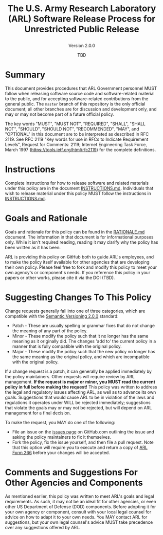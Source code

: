 # <p align="center">The U.S. Army Research Laboratory (ARL) Software Release Process for Unrestricted Public Release</p>
<p align="center">Version 2.0.0</p>
<p align="center">TBD</p>

# <a name="1FF58AF8C17C11E6B7FC003EE1B763F8"></a>Summary

This document provides procedures that ARL Government personnel MUST follow
when releasing software source code and software-related material to the
public, and for accepting software-related contributions from the general
public.  The `master` branch of this repository is the only official document;
all other branches are for discussion and development only, and may or may not
become part of a future official policy.

The key words "MUST", "MUST NOT", "REQUIRED", "SHALL", "SHALL NOT", "SHOULD",
"SHOULD NOT", "RECOMMENDED", "MAY", and "OPTIONAL" in this document are to be
interpreted as described in RFC 2119.  See RFC 2119 "Key words for use in RFCs
to Indicate Requirement Levels", Request for Comments: 2119; Internet
Engineering Task Force, March 1997 (https://tools.ietf.org/html/rfc2119) for
the complete definitions.

# Instructions

Complete instructions for how to release software and related materials under
this policy are in the document [INSTRUCTIONS.md](INSTRUCTIONS.md).
Individuals that wish to release material under this policy MUST follow the
instructions in [INSTRUCTIONS.md](INSTRUCTIONS.md).

# Goals and Rationale

Goals and rationale for this policy can be found in the
[RATIONALE.md](RATIONALE.md) document.  The information in that document is
for informational purposes only.  While it isn't required reading, reading it
may clarify why the policy has been written as it has been.

ARL is providing this policy on GitHub both to guide ARL's employees, and to
make the policy itself available for other agencies that are developing their
own policy.  Please feel free to fork and modify this policy to meet your own
agency's or component's needs.  If you reference this policy in your papers or
other works, please cite it via the DOI (TBD).

# Suggesting Changes To This Policy

Change requests generally fall into one of three categories, which are
compatible with the [Semantic Versioning
2.0.0](https://semver.org/spec/v2.0.0.html) standard:

* Patch - These are usually spelling or grammar fixes that do not change the meaning of any part of the policy.
* Minor - These modify the policy such that it no longer has the same meaning as it originally did.  The changes 'add to' the current policy in a manner that is fully compatible with the original policy.
* Major - These modify the policy such that the new policy no longer has the same meaning as the original policy, and which are incompatible with the original policy.

If a change request is a patch, it can generally be applied immediately by the
policy maintainers.  Other requests will require review by ARL management.
**If the request is major or minor, you MUST read the current policy in full
before making the request!** This policy was written to address the legal and
regulatory issues affecting ARL, as well as to advance its own goals.
Suggestions that would cause ARL to be in violation of the laws and
regulations it operates under WILL be rejected immediately; suggestions that
violate the goals may or may not be rejected, but will depend on ARL
management for a final decision.

To make the request, you MAY do one of the following:

* File an issue on the [issues page](https://github.com/USArmyResearchLab/ARL-Open-Source-Guidance-and-Instructions/issues) on GitHub.com outlining the issue and asking the policy maintainers to fix it themselves.
* Fork the policy, fix the issue yourself, and then file a pull request.  Note that this option will require you to execute and return a copy of [ARL Form 266](https://github.com/USArmyResearchLab/ARL-Open-Source-Guidance-and-Instructions/blob/master/ARL%20Form%20-%20266.pdf) before your changes will be accepted.

# Comments and Suggestions For Other Agencies and Components

As mentioned earlier, this policy was written to meet ARL's goals and legal
requirements.  As such, it may not be an ideal fit for other agencies, or even
other US Department of Defense (DOD) components.  Before adopting it for your
own agency or component, consult with your local legal counsel for advice on
how to adapt it to your own needs.  You MAY contact ARL for suggestions, but
your own legal counsel's advice MUST take precedence over any suggestions
offered by ARL.
